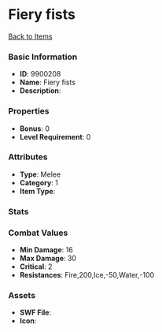 # Fiery fists



[Back to Items](../items.md)

### Basic Information

- **ID**: 9900208
- **Name**: Fiery fists
- **Description**: 

### Properties

- **Bonus**: 0
- **Level Requirement**: 0

### Attributes

- **Type**: Melee
- **Category**: 1
- **Item Type**: 

### Stats


### Combat Values

- **Min Damage**: 16
- **Max Damage**: 30
- **Critical**: 2
- **Resistances**: Fire,200,Ice,-50,Water,-100

### Assets

- **SWF File**: 
- **Icon**: 

